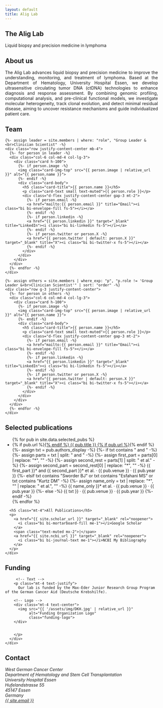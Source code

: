```yaml
---
layout: default
title: Alig Lab
---
```


<section class="hero">
  <div class="hero-inner">
    <h1>The Alig Lab</h1>
    <p>Liquid biopsy and precision medicine in lymphoma</p>
  </div>
</section>

<section id="about" class="py-5">
  <div class="container">
    <div class="row justify-content-center">
      <div class="col-lg-9">
        <h2 class="text-center">About us</h2>
        <p class="mt-4" style="text-align: justify;">
          The Alig Lab advances liquid biopsy and precision medicine to improve the understanding, monitoring, and treatment of lymphoma. Based at the Department of Hematology, University Hospital Essen, we develop ultrasensitive circulating tumor DNA (ctDNA) technologies to enhance diagnosis and response assessment. By combining genomic profiling, computational analysis, and pre-clinical functional models, we investigate molecular heterogeneity, track clonal evolution, and detect minimal residual disease, aiming to uncover resistance mechanisms and guide individualized patient care.
        </p>
      </div>
    </div>
  </div>
</section>

<section id="team" class="py-5 bg-body">
  <div class="container text-center">
    <h2>Team</h2>

    {%- assign leader = site.members | where: "role", "Group Leader &<br>Clinician Scientist" -%}
    <div class="row justify-content-center mb-4">
      {%- for person in leader -%}
      <div class="col-6 col-md-4 col-lg-3">
        <div class="card h-100">
          {%- if person.image -%}
          <img class="card-img-top" src="{{ person.image | relative_url }}" alt="{{ person.name }}">
          {%- endif -%}
          <div class="card-body">
            <h5 class="card-title">{{ person.name }}</h5>
            <p class="card-text small text-muted">{{ person.role }}</p>
            <div class="d-flex justify-content-center gap-3 mt-2">
              {%- if person.email -%}
              <a href="mailto:{{ person.email }}" title="Email"><i class="bi bi-envelope-fill fs-5"></i></a>
              {%- endif -%}
              {%- if person.linkedin -%}
              <a href="{{ person.linkedin }}" target="_blank" title="LinkedIn"><i class="bi bi-linkedin fs-5"></i></a>
              {%- endif -%}
              {%- if person.twitter or person.X -%}
              <a href="{{ person.twitter | default: person.X }}" target="_blank" title="X"><i class="bi bi-twitter-x fs-5"></i></a>
              {%- endif -%}
            </div>
          </div>
        </div>
      </div>
      {%- endfor -%}
    </div>

    {%- assign others = site.members | where_exp: "p", "p.role != 'Group Leader &<br>Clinician Scientist'" | sort: "order" -%}
    <div class="row g-3 justify-content-center">
      {%- for person in others -%}
      <div class="col-6 col-md-4 col-lg-3">
        <div class="card h-100">
          {%- if person.image -%}
          <img class="card-img-top" src="{{ person.image | relative_url }}" alt="{{ person.name }}">
          {%- endif -%}
          <div class="card-body">
            <h5 class="card-title">{{ person.name }}</h5>
            <p class="card-text small text-muted">{{ person.role }}</p>
            <div class="d-flex justify-content-center gap-3 mt-2">
              {%- if person.email -%}
              <a href="mailto:{{ person.email }}" title="Email"><i class="bi bi-envelope-fill fs-5"></i></a>
              {%- endif -%}
              {%- if person.linkedin -%}
              <a href="{{ person.linkedin }}" target="_blank" title="LinkedIn"><i class="bi bi-linkedin fs-5"></i></a>
              {%- endif -%}
              {%- if person.twitter or person.X -%}
              <a href="{{ person.twitter | default: person.X }}" target="_blank" title="X"><i class="bi bi-twitter-x fs-5"></i></a>
              {%- endif -%}
            </div>
          </div>
        </div>
      </div>
      {%- endfor -%}
    </div>
  </div>
</section>

<section id="publications" class="py-5">
  <div class="container">
    <div class="row justify-content-start">
      <div class="col-lg-9 offset-lg-1">
        <h2>Selected publications</h2>
        <ul class="list-unstyled">
          {% for pub in site.data.selected_pubs %}
          <li class="mb-3">
            {% if pub.url %}<a href="{{ pub.url }}" target="_blank" rel="noopener">{% endif %}
              {{ pub.title }}
            {% if pub.url %}</a>{% endif %}
            <div class="small text-muted">
              {%- assign txt = pub.authors_display -%}
              {%- if txt contains " and " -%}
                {%- assign parts = txt | split: " and " -%}
                {%- assign first_part = parts[0] | replace: "*", "" -%}
                {%- assign second_rest = parts[1] | split: " et al." -%}
                {%- assign second_part = second_rest[0] | replace: "*", "" -%}
                {{ first_part }}* and {{ second_part }}* et al. · {{ pub.venue }} · {{ pub.year }}
              {%- elsif txt contains "Sworder BJ" or txt contains "Esfahani MS" or txt contains "Kurtz DM" -%}
                {%- assign name_only = txt | replace: "*", "" | replace: " et al.", "" -%}
                {{ name_only }}* et al. · {{ pub.venue }} · {{ pub.year }}
              {%- else -%}
                {{ txt }} · {{ pub.venue }} · {{ pub.year }}
              {%- endif -%}
            </div>
          </li>
          {% endfor %}
        </ul>

      <h5 class="mt-4">All Publications</h5>
      <p>
        <a href="{{ site.scholar_url }}" target="_blank" rel="noopener">
          <i class="bi bi-mortarboard-fill me-1"></i>Google Scholar
        </a>
        <span class="text-muted mx-2">|</span>
        <a href="{{ site.ncbi_url }}" target="_blank" rel="noopener">
          <i class="bi bi-journal-text me-1"></i>NCBI My Bibliography
        </a>
      </p>
    </div>
  </div>
  </div>
</section>


<section id="funding" class="py-5">
  <div class="container">
    <div class="row justify-content-start">
      <div class="col-lg-10 offset-lg-1">
        <h2>Funding</h2>

         <!-- Text -->
        <p class="mt-4 text-justify">
          Our lab is funded by the Max-Eder Junior Research Group Program of the German Cancer Aid (Deutsche Krebshilfe).      
        
        <!-- Logo -->
        <div class="mt-4 text-center">
          <img src="{{ '/assets/img/DKH.jpg' | relative_url }}"
               alt="Funding Organization Logo"
               class="funding-logo">
        </div>

       
        </p>
      </div>
    </div>
  </div>
</section>







<section id="contact" class="py-5">
  <div class="container">
    <div class="row justify-content-start">
      <div class="col-lg-9 offset-lg-1">
        <h2>Contact</h2>
        <address class="mb-3">
          West German Cancer Center<br>
          Department of Hematology and Stem Cell Transplantation<br>
          University Hospital Essen<br>
          Hufelandstrasse 55<br>
          45147 Essen<br>
          Germany<br>
          <a href="mailto:{{ site.email }}">{{ site.email }}</a>
        </address>
      </div>
    </div>
  </div>
</section>

